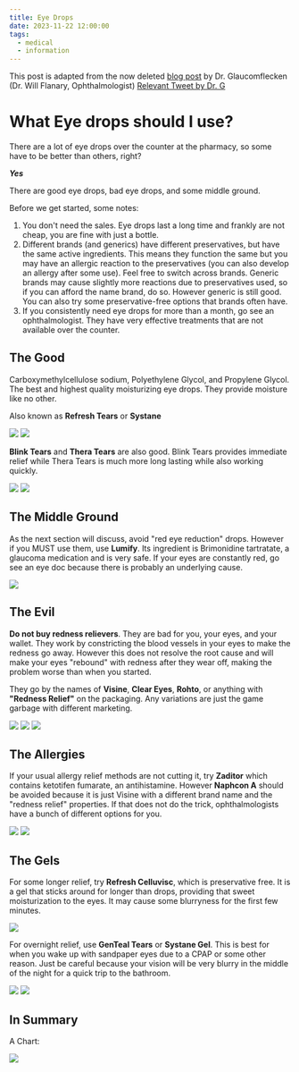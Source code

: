 ```yaml
---
title: Eye Drops
date: 2023-11-22 12:00:00
tags:
  - medical
  - information
---
```


This post is adapted from the now deleted [blog post](https://web.archive.org/web/20221121001804/https://www.drgcomedy.com/pharmacy-eye-drops) by Dr. Glaucomflecken (Dr. Will Flanary, Ophthalmologist) [Relevant Tweet by Dr. G](https://twitter.com/DGlaucomflecken/status/1291102018434510850)

#  What Eye drops should I use?

There are a lot of eye drops over the counter at the pharmacy, so some have to be better than others, right?

***_Yes_***

There are good eye drops, bad eye drops, and some middle ground.

Before we get started, some notes:
1. You don't need the sales. Eye drops last a long time and frankly are not cheap, you are fine with just a bottle.
2. Different brands (and generics) have different preservatives, but have the same active ingredients. This means they function the same but you may have an allergic reaction to the preservatives (you can also develop an allergy after some use). Feel free to switch across brands. Generic brands may cause slightly more reactions due to preservatives used, so if you can afford the name brand, do so. However generic is still good. You can also try some preservative-free options that brands often have.
3. If you consistently need eye drops for more than a month, go see an ophthalmologist. They have very effective treatments that are not available over the counter.

##  The Good

Carboxymethylcellulose sodium, Polyethylene Glycol, and Propylene Glycol. The best and highest quality moisturizing eye drops. They provide moisture like no other.

Also known as **Refresh Tears** or **Systane**

![](refreshtears.webp) ![](systane.webp)

**Blink Tears** and **Thera Tears** are also good. Blink Tears provides immediate relief while Thera Tears is much more long lasting while also working quickly.

![](blinktears.webp) ![](theratears.webp)

## The Middle Ground
As the next section will discuss, avoid "red eye reduction" drops. However if you MUST use them, use **Lumify**. Its ingredient is Brimonidine tartratate, a glaucoma medication and is very safe. If your eyes are constantly red, go see an eye doc because there is probably an underlying cause.

![](lumify.webp)

## The Evil
**Do not buy redness relievers**. They are bad for you, your eyes, and your wallet. They work by constricting the blood vessels in your eyes to make the redness go away. However this does not resolve the root cause and will make your eyes "rebound" with redness after they wear off, making the problem worse than when you started.

They go by the names of **Visine**, **Clear Eyes**, **Rohto**, or anything with **"Redness Relief"** on the packaging. Any variations are just the game garbage with different marketing.

![](visine.webp) ![](cleareyes.webp) ![](rohto.webp)

## The Allergies
If your usual allergy relief methods are not cutting it, try **Zaditor** which contains ketotifen fumarate, an antihistamine. However **Naphcon A** should be avoided because it is just Visine with a different brand name and the "redness relief" properties. If that does not do the trick, ophthalmologists have a bunch of different options for you.

![](zaditor.webp) ![](naphcona.webp)

## The Gels
For some longer relief, try **Refresh Celluvisc**, which is preservative free. It is a gel that sticks around for longer than drops, providing that sweet moisturization to the eyes. It may cause some blurryness for the first few minutes.

![](refreshcelluvisc.webp)

For overnight relief, use **GenTeal Tears** or **Systane Gel**. This is best for when you wake up with sandpaper eyes due to a CPAP or some other reason. Just be careful because your vision will be very blurry in the middle of the night for a quick trip to the bathroom.

![](gentaltears.webp) ![](systanegel.webp)

## In Summary

A Chart:

![](EyeDropsTable.webp)